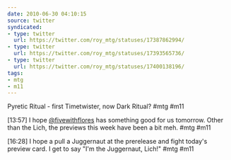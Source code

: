 ```yaml
---
date: 2010-06-30 04:10:15
source: twitter
syndicated:
- type: twitter
  url: https://twitter.com/roy_mtg/statuses/17387862994/
- type: twitter
  url: https://twitter.com/roy_mtg/statuses/17393565736/
- type: twitter
  url: https://twitter.com/roy_mtg/statuses/17400138196/
tags:
- mtg
- m11
---
```


Pyretic Ritual - first Timetwister, now Dark Ritual? #mtg #m11

[13:57] I hope [@fivewithflores](https://twitter.com/fivewithflores/) has something good for us tomorrow. Other than the Lich, the previews this week have been a bit meh. #mtg #m11

[16:28] I hope a pull a Juggernaut at the prerelease and fight today's preview card. I get to say "I'm the Juggernaut, Lich!" #mtg #m11